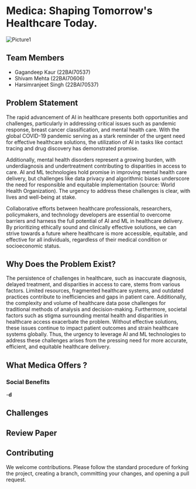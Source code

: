 # Medica: Shaping Tomorrow's Healthcare Today.
![Picture1](https://github.com/ShivamMehta161/Medica/assets/116088341/e9afca29-09ca-4421-b1a4-cbe079fd8f5c)



## Team Members
- Gagandeep Kaur (22BAI70537)
- Shivam Mehta (22BAI70606)
- Harsimranjeet Singh (22BAI70537)

## Problem Statement


The rapid advancement of AI in healthcare presents both opportunities and challenges, particularly in addressing critical issues such as pandemic response, breast cancer classification, and mental health care. With the global COVID-19 pandemic serving as a stark reminder of the urgent need for effective healthcare solutions, the utilization of AI in tasks like contact tracing and drug discovery has demonstrated promise.

Additionally, mental health disorders represent a growing burden, with underdiagnosis and undertreatment contributing to disparities in access to care. AI and ML technologies hold promise in improving mental health care delivery, but challenges like data privacy and algorithmic biases underscore the need for responsible and equitable implementation (source: World Health Organization).
The urgency to address these challenges is clear, with lives and well-being at stake.

Collaborative efforts between healthcare professionals, researchers, policymakers, and technology developers are essential to overcome barriers and harness the full potential of AI and ML in healthcare delivery. By prioritizing ethically sound and clinically effective solutions, we can strive towards a future where healthcare is more accessible, equitable, and effective for all individuals, regardless of their medical condition or socioeconomic status.










## Why Does the Problem Exist?
The persistence of challenges in healthcare, such as inaccurate diagnosis, delayed treatment, and disparities in access to care, stems from various factors. Limited resources, fragmented healthcare systems, and outdated practices contribute to inefficiencies and gaps in patient care. Additionally, the complexity and volume of healthcare data pose challenges for traditional methods of analysis and decision-making. Furthermore, societal factors such as stigma surrounding mental health and disparities in healthcare access exacerbate the problem. Without effective solutions, these issues continue to impact patient outcomes and strain healthcare systems globally. Thus, the urgency to leverage AI and ML technologies to address these challenges arises from the pressing need for more accurate, efficient, and equitable healthcare delivery.


## What Medica Offers ?
### Social Benefits
-**d**

## Challenges

## Review Paper



## Contributing
We welcome contributions. Please follow the standard procedure of forking the project, creating a branch, committing your changes, and opening a pull request.





